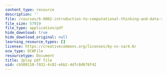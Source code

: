 ```yaml
---
content_type: resource
description: ''
file: /courses/6-0002-introduction-to-computational-thinking-and-data-science-fall-2016/cb500110f0314c02ebb24dfc8d676f42_eg8DJYwdMyg.pdf
file_size: 57919
file_type: application/pdf
hide_download: true
hide_download_original: null
learning_resource_types: []
license: https://creativecommons.org/licenses/by-nc-sa/4.0/
ocw_type: OCWFile
resourcetype: Document
title: 3play pdf file
uid: cb500110-f031-4c02-ebb2-4dfc8d676f42
---
```

